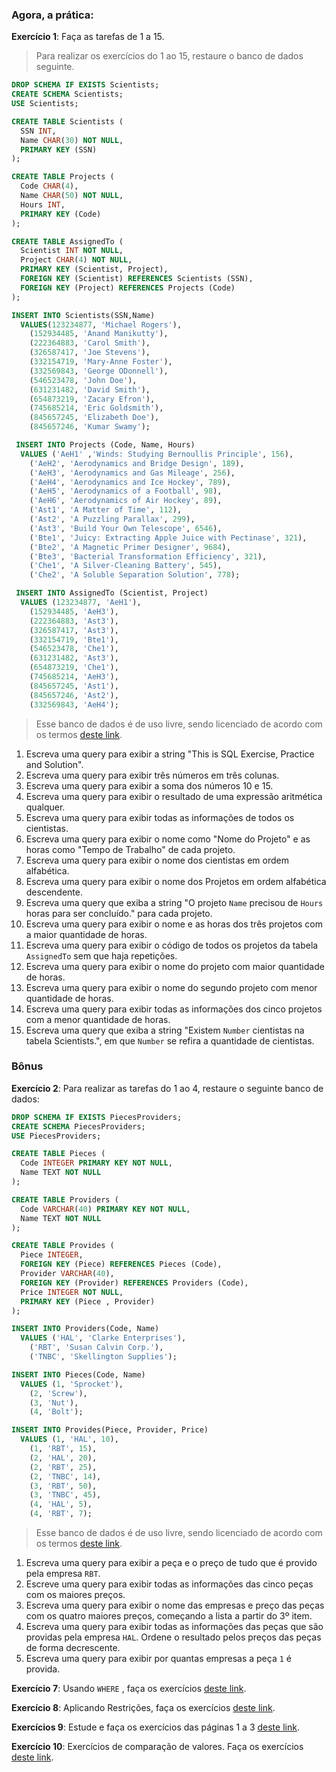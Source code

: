 ### Agora, a prática:

**Exercício 1**: Faça as tarefas de 1 a 15.

> Para realizar os exercícios do 1 ao 15, restaure o banco de dados seguinte.

```sql
DROP SCHEMA IF EXISTS Scientists;
CREATE SCHEMA Scientists;
USE Scientists;

CREATE TABLE Scientists (
  SSN INT,
  Name CHAR(30) NOT NULL,
  PRIMARY KEY (SSN)
);

CREATE TABLE Projects (
  Code CHAR(4),
  Name CHAR(50) NOT NULL,
  Hours INT,
  PRIMARY KEY (Code)
);

CREATE TABLE AssignedTo (
  Scientist INT NOT NULL,
  Project CHAR(4) NOT NULL,
  PRIMARY KEY (Scientist, Project),
  FOREIGN KEY (Scientist) REFERENCES Scientists (SSN),
  FOREIGN KEY (Project) REFERENCES Projects (Code)
);

INSERT INTO Scientists(SSN,Name)
  VALUES(123234877, 'Michael Rogers'),
    (152934485, 'Anand Manikutty'),
    (222364883, 'Carol Smith'),
    (326587417, 'Joe Stevens'),
    (332154719, 'Mary-Anne Foster'),
    (332569843, 'George ODonnell'),
    (546523478, 'John Doe'),
    (631231482, 'David Smith'),
    (654873219, 'Zacary Efron'),
    (745685214, 'Eric Goldsmith'),
    (845657245, 'Elizabeth Doe'),
    (845657246, 'Kumar Swamy');

 INSERT INTO Projects (Code, Name, Hours)
  VALUES ('AeH1' ,'Winds: Studying Bernoullis Principle', 156),
    ('AeH2', 'Aerodynamics and Bridge Design', 189),
    ('AeH3', 'Aerodynamics and Gas Mileage', 256),
    ('AeH4', 'Aerodynamics and Ice Hockey', 789),
    ('AeH5', 'Aerodynamics of a Football', 98),
    ('AeH6', 'Aerodynamics of Air Hockey', 89),
    ('Ast1', 'A Matter of Time', 112),
    ('Ast2', 'A Puzzling Parallax', 299),
    ('Ast3', 'Build Your Own Telescope', 6546),
    ('Bte1', 'Juicy: Extracting Apple Juice with Pectinase', 321),
    ('Bte2', 'A Magnetic Primer Designer', 9684),
    ('Bte3', 'Bacterial Transformation Efficiency', 321),
    ('Che1', 'A Silver-Cleaning Battery', 545),
    ('Che2', 'A Soluble Separation Solution', 778);

 INSERT INTO AssignedTo (Scientist, Project)
  VALUES (123234877, 'AeH1'),
    (152934485, 'AeH3'),
    (222364883, 'Ast3'),
    (326587417, 'Ast3'),
    (332154719, 'Bte1'),
    (546523478, 'Che1'),
    (631231482, 'Ast3'),
    (654873219, 'Che1'),
    (745685214, 'AeH3'),
    (845657245, 'Ast1'),
    (845657246, 'Ast2'),
    (332569843, 'AeH4');
```

> Esse banco de dados é de uso livre, sendo licenciado de acordo com os termos [deste link](https://creativecommons.org/licenses/by-sa/3.0/).

1.  Escreva uma query para exibir a string "This is SQL Exercise, Practice and Solution".
2.  Escreva uma query para exibir três números em três colunas.
3.  Escreva uma query para exibir a soma dos números 10 e 15.
4.  Escreva uma query para exibir o resultado de uma expressão aritmética qualquer.
5.  Escreva uma query para exibir todas as informações de todos os cientistas.
6.  Escreva uma query para exibir o nome como "Nome do Projeto" e as horas como "Tempo de Trabalho" de cada projeto.
7.  Escreva uma query para exibir o nome dos cientistas em ordem alfabética.
8.  Escreva uma query para exibir o nome dos Projetos em ordem alfabética descendente.
9.  Escreva uma query que exiba a string "O projeto `Name` precisou de `Hours` horas para ser concluído." para cada projeto.
10. Escreva uma query para exibir o nome e as horas dos três projetos com a maior quantidade de horas.
11. Escreva uma query para exibir o código de todos os projetos da tabela `AssignedTo` sem que haja repetições.
12. Escreva uma query para exibir o nome do projeto com maior quantidade de horas.
13. Escreva uma query para exibir o nome do segundo projeto com menor quantidade de horas.
14. Escreva uma query para exibir todas as informações dos cinco projetos com a menor quantidade de horas.
15. Escreva uma query que exiba a string "Existem `Number` cientistas na tabela Scientists.", em que `Number` se refira a quantidade de cientistas.

### Bônus

**Exercício 2**: Para realizar as tarefas do 1 ao 4, restaure o seguinte banco de dados:

```sql
DROP SCHEMA IF EXISTS PiecesProviders;
CREATE SCHEMA PiecesProviders;
USE PiecesProviders;

CREATE TABLE Pieces (
  Code INTEGER PRIMARY KEY NOT NULL,
  Name TEXT NOT NULL
);

CREATE TABLE Providers (
  Code VARCHAR(40) PRIMARY KEY NOT NULL,
  Name TEXT NOT NULL
);

CREATE TABLE Provides (
  Piece INTEGER,
  FOREIGN KEY (Piece) REFERENCES Pieces (Code),
  Provider VARCHAR(40),
  FOREIGN KEY (Provider) REFERENCES Providers (Code),
  Price INTEGER NOT NULL,
  PRIMARY KEY (Piece , Provider)
);

INSERT INTO Providers(Code, Name)
  VALUES ('HAL', 'Clarke Enterprises'),
    ('RBT', 'Susan Calvin Corp.'),
    ('TNBC', 'Skellington Supplies');

INSERT INTO Pieces(Code, Name)
  VALUES (1, 'Sprocket'),
    (2, 'Screw'),
    (3, 'Nut'),
    (4, 'Bolt');

INSERT INTO Provides(Piece, Provider, Price)
  VALUES (1, 'HAL', 10),
    (1, 'RBT', 15),
    (2, 'HAL', 20),
    (2, 'RBT', 25),
    (2, 'TNBC', 14),
    (3, 'RBT', 50),
    (3, 'TNBC', 45),
    (4, 'HAL', 5),
    (4, 'RBT', 7);
```

> Esse banco de dados é de uso livre, sendo licenciado de acordo com os termos [deste link](https://creativecommons.org/licenses/by-sa/3.0/).

1.  Escreva uma query para exibir a peça e o preço de tudo que é provido pela empresa `RBT`.
2.  Escreve uma query para exibir todas as informações das cinco peças com os maiores preços.
3.  Escreva uma query para exibir o nome das empresas e preço das peças com os quatro maiores preços, começando a lista a partir do 3º item.
4.  Escreva uma query para exibir todas as informações das peças que são providas pela empresa `HAL`. Ordene o resultado pelos preços das peças de forma decrescente.
5.  Escreva uma query para exibir por quantas empresas a peça `1` é provida.

**Exercício 7**: Usando `WHERE` , faça os exercícios [deste link](https://www.w3schools.com/sql/exercise.asp?filename=exercise_where1).

**Exercício 8**: Aplicando Restrições, faça os exercícios [deste link](https://sqlbolt.com/lesson/select_queries_with_constraints).

**Exercícios 9**: Estude e faça os exercícios das páginas 1 a 3 [deste link](http://www.sqlcourse.com/intro.html).

**Exercício 10**: Exercícios de comparação de valores. Faça os exercícios [deste link](https://sqlzoo.net/wiki/SELECT_from_WORLD_Tutorial).
